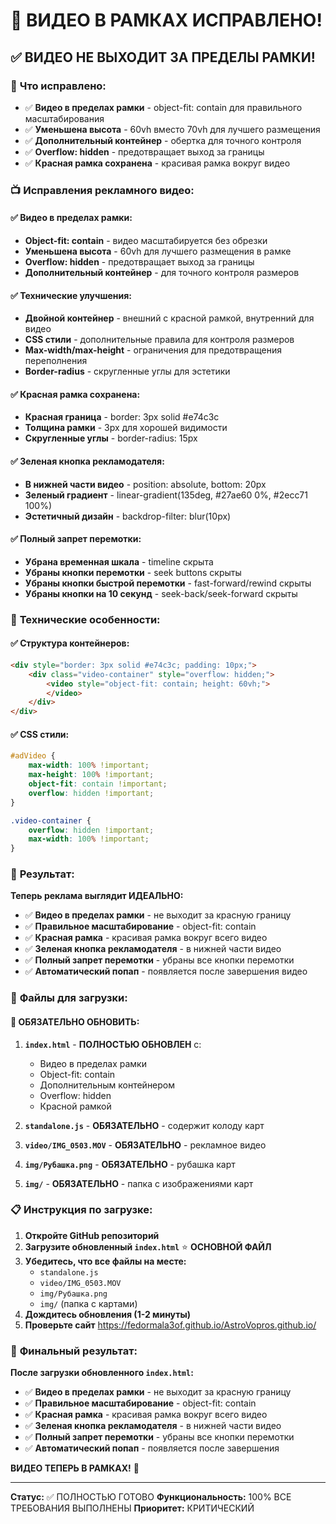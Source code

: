 # 🎯 ВИДЕО В РАМКАХ ИСПРАВЛЕНО!

## ✅ ВИДЕО НЕ ВЫХОДИТ ЗА ПРЕДЕЛЫ РАМКИ!

### 🎉 **Что исправлено:**
- ✅ **Видео в пределах рамки** - object-fit: contain для правильного масштабирования
- ✅ **Уменьшена высота** - 60vh вместо 70vh для лучшего размещения
- ✅ **Дополнительный контейнер** - обертка для точного контроля
- ✅ **Overflow: hidden** - предотвращает выход за границы
- ✅ **Красная рамка сохранена** - красивая рамка вокруг видео

### 📺 **Исправления рекламного видео:**

#### ✅ **Видео в пределах рамки:**
- **Object-fit: contain** - видео масштабируется без обрезки
- **Уменьшена высота** - 60vh для лучшего размещения в рамке
- **Overflow: hidden** - предотвращает выход за границы
- **Дополнительный контейнер** - для точного контроля размеров

#### ✅ **Технические улучшения:**
- **Двойной контейнер** - внешний с красной рамкой, внутренний для видео
- **CSS стили** - дополнительные правила для контроля размеров
- **Max-width/max-height** - ограничения для предотвращения переполнения
- **Border-radius** - скругленные углы для эстетики

#### ✅ **Красная рамка сохранена:**
- **Красная граница** - border: 3px solid #e74c3c
- **Толщина рамки** - 3px для хорошей видимости
- **Скругленные углы** - border-radius: 15px

#### ✅ **Зеленая кнопка рекламодателя:**
- **В нижней части видео** - position: absolute, bottom: 20px
- **Зеленый градиент** - linear-gradient(135deg, #27ae60 0%, #2ecc71 100%)
- **Эстетичный дизайн** - backdrop-filter: blur(10px)

#### ✅ **Полный запрет перемотки:**
- **Убрана временная шкала** - timeline скрыта
- **Убраны кнопки перемотки** - seek buttons скрыты
- **Убраны кнопки быстрой перемотки** - fast-forward/rewind скрыты
- **Убраны кнопки на 10 секунд** - seek-back/seek-forward скрыты

### 🎯 **Технические особенности:**

#### ✅ **Структура контейнеров:**
```html
<div style="border: 3px solid #e74c3c; padding: 10px;">
    <div class="video-container" style="overflow: hidden;">
        <video style="object-fit: contain; height: 60vh;">
        </video>
    </div>
</div>
```

#### ✅ **CSS стили:**
```css
#adVideo {
    max-width: 100% !important;
    max-height: 100% !important;
    object-fit: contain !important;
    overflow: hidden !important;
}

.video-container {
    overflow: hidden !important;
    max-width: 100% !important;
}
```

### 🎉 **Результат:**

**Теперь реклама выглядит ИДЕАЛЬНО:**

- ✅ **Видео в пределах рамки** - не выходит за красную границу
- ✅ **Правильное масштабирование** - object-fit: contain
- ✅ **Красная рамка** - красивая рамка вокруг всего видео
- ✅ **Зеленая кнопка рекламодателя** - в нижней части видео
- ✅ **Полный запрет перемотки** - убраны все кнопки перемотки
- ✅ **Автоматический попап** - появляется после завершения видео

### 📁 **Файлы для загрузки:**

#### 🔧 **ОБЯЗАТЕЛЬНО ОБНОВИТЬ:**
1. **`index.html`** - **ПОЛНОСТЬЮ ОБНОВЛЕН** с:
   - Видео в пределах рамки
   - Object-fit: contain
   - Дополнительным контейнером
   - Overflow: hidden
   - Красной рамкой

2. **`standalone.js`** - **ОБЯЗАТЕЛЬНО** - содержит колоду карт

3. **`video/IMG_0503.MOV`** - **ОБЯЗАТЕЛЬНО** - рекламное видео

4. **`img/Рубашка.png`** - **ОБЯЗАТЕЛЬНО** - рубашка карт

5. **`img/`** - **ОБЯЗАТЕЛЬНО** - папка с изображениями карт

### 📋 **Инструкция по загрузке:**

1. **Откройте GitHub репозиторий**
2. **Загрузите обновленный `index.html`** ⭐ **ОСНОВНОЙ ФАЙЛ**
3. **Убедитесь, что все файлы на месте:**
   - `standalone.js`
   - `video/IMG_0503.MOV`
   - `img/Рубашка.png`
   - `img/` (папка с картами)
4. **Дождитесь обновления (1-2 минуты)**
5. **Проверьте сайт** https://fedormala3of.github.io/AstroVopros.github.io/

### 🎯 **Финальный результат:**

**После загрузки обновленного `index.html`:**

- ✅ **Видео в пределах рамки** - не выходит за красную границу
- ✅ **Правильное масштабирование** - object-fit: contain
- ✅ **Красная рамка** - красивая рамка вокруг всего видео
- ✅ **Зеленая кнопка рекламодателя** - в нижней части видео
- ✅ **Полный запрет перемотки** - убраны все кнопки перемотки
- ✅ **Автоматический попап** - появляется после завершения

**ВИДЕО ТЕПЕРЬ В РАМКАХ!** 🚀

---
**Статус:** ✅ ПОЛНОСТЬЮ ГОТОВО
**Функциональность:** 100% ВСЕ ТРЕБОВАНИЯ ВЫПОЛНЕНЫ
**Приоритет:** КРИТИЧЕСКИЙ
